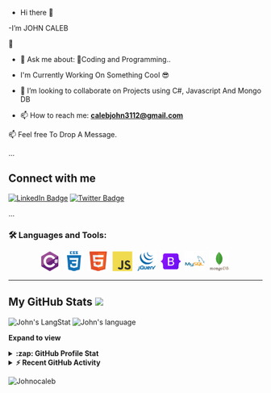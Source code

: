 
* Hi there 👋

-I’m JOHN CALEB

🔭 

- 💬 Ask me about: 🌱Coding and Programming..

- I'm Currently Working On Something Cool 😎

- 👯 I’m looking to collaborate on Projects using C#, Javascript And Mongo DB

- 📫 How to reach me: **calebjohn3112@gmail.com**

📫 Feel free To Drop A Message.




...


<h2>Connect with me </h3>
 <p>
        <a href="https://linkedin.com/in/Johnocaleb"><img src="https://img.shields.io/badge/-Johnocaleb-blue?style=plastic&amp;labelColor=blue&amp;logo=LinkedIn&amp;link=https://linkedin.com/in/Johnocaleb" alt="LinkedIn Badge"></a> 
       <a href="https://twitter.com/@Johnocaleb
/"><img src="https://img.shields.io/badge/-Johnocaleb-informational?style=plastic&amp;labelColor=informational&amp;logo=Twitter&amp;link=https://twitter.com/Johnocaleb" alt="Twitter Badge"></a>

   </p>
                     

 ...
 
 
 ### :hammer_and_wrench: Languages and Tools:
 
<div align="center">
  <img src="https://github.com/devicons/devicon/blob/master/icons/csharp/csharp-original.svg" title="csharp" alt="csharp" width="40" height="40"/>&nbsp;
  <img src="https://github.com/devicons/devicon/blob/master/icons/css3/css3-plain-wordmark.svg"  title="CSS3" alt="CSS" width="40" height="40"/>&nbsp;
  <img src="https://github.com/devicons/devicon/blob/master/icons/html5/html5-original.svg" title="HTML5" alt="HTML" width="40" height="40"/>&nbsp;
  <img src="https://github.com/devicons/devicon/blob/master/icons/javascript/javascript-original.svg" title="JavaScript" alt="JavaScript" width="40" height="40"/>&nbsp;
  <img src="https://github.com/devicons/devicon/blob/master/icons/jquery/jquery-plain-wordmark.svg" title="jquery" alt="jquery" width="40" height="40"/>&nbsp;
  <img src="https://github.com/devicons/devicon/blob/master/icons/bootstrap/bootstrap-original.svg" title="bootstrap"  alt="bootstrap" width="40" height="40"/>&nbsp;
  <img src="https://github.com/devicons/devicon/blob/master/icons/mysql/mysql-original-wordmark.svg" title="MySQL"  alt="MySQL" width="40" height="40"/>&nbsp;
   <img src="https://github.com/devicons/devicon/blob/master/icons/mongodb/mongodb-original-wordmark.svg" title="mongodb"  alt="mongodb" width="40" height="40"/>&nbsp;
</div>

---

 ##  My GitHub Stats <img src = "https://i.pinimg.com/originals/65/c4/f4/65c4f452571be1261e9c623f7da488ac.gif" width = 35px> 
<div>
   <img align="center" src="https://github-readme-streak-stats.herokuapp.com/?user=Johnocaleb" alt="John's LangStat" />
  <img align="center" src="https://github-readme-stats.vercel.app/api/top-langs?username=Johnocaleb&langs_count=10&show_icons=true&locale=en&layout=compact&theme=light" alt="John's language" height="192px"  width="500px"/>
</div>

**Expand to view**
<details>
  <summary><b>:zap: GitHub Profile Stat</b></summary>
  <img src="https://github-readme-stats.anuraghazra1.vercel.app/api?username=Johnocaleb&show_icons=true" />
</details>
<details>
  <summary><b>⚡ Recent GitHub Activity</b></summary>
  <br/>
   <a href="https://github.com/Johnocaleb/"><img alt="John' Activity Graph" src="https://activity-graph.herokuapp.com/graph?username=Johnocaleb&custom_title=John's%20Contribution%20Graph&theme=react-dark" /></a>
  <br/>
</details>

<!-- GitHub section: END -->

<!-- Profile Views -->

<p align="left"> <img src="https://komarev.com/ghpvc/?username=Johnocaleb&label=Profile%20views&color=0e75b6&style=flat" alt="Johnocaleb" />
</p>
